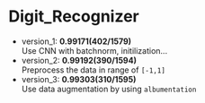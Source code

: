 # Digit_Recognizer

- version_1: **0.99171(402/1579)**  
  Use CNN with batchnorm, initilization...
- version_2: **0.99192(390/1594)**  
  Preprocess the data in range of `[-1,1]`
- version_3: **0.99303(310/1595)**  
  Use data augmentation by using `albumentation`

